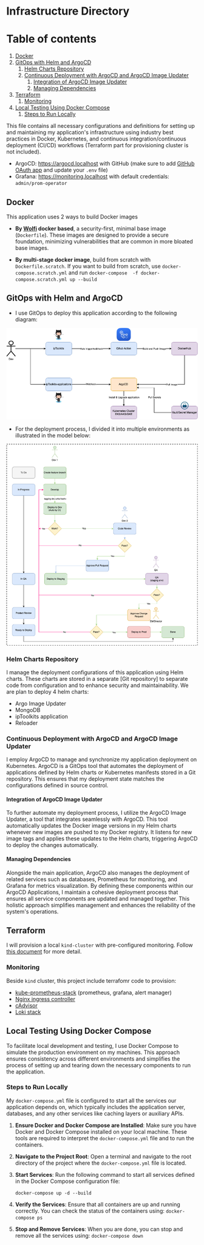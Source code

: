 # Infrastructure Directory

# Table of contents

1. [Docker](#docker)
2. [GitOps with Helm and ArgoCD](#gitops-with-helm-and-argocd)
    1. [Helm Charts Repository](#helm-charts-repository)
    2. [Continuous Deployment with ArgoCD and ArgoCD Image Updater](#continuous-deployment-with-argocd-and-argocd-image-updater)
       1. [Integration of ArgoCD Image Updater](#integration-of-argocd-image-updater)
       2. [Managing Dependencies](#managing-dependencies)
3. [Terraform](#terraform)
   1. [Monitoring](#montioring)
4. [Local Testing Using Docker Compose](#local-testing-using-docker-compose)
   1. [Steps to Run Locally](#steps-to-run-locally)

This file contains all necessary configurations and definitions for setting up and maintaining my application's infrastructure using industry best practices in Docker, Kubernetes, and continuous integration/continuous deployment (CI/CD) workflows (Terraform part for provisioning cluster is not included).

- ArgoCD: <https://argocd.localhost> with GitHub (make sure to add [GitHub OAuth app](https://www.infracloud.io/blogs/enabling-sso-authentication-argo-cd/) and update your `.env` file)
- Grafana: <https://monitoring.localhost> with default credentials: `admin/prom-operator`

## Docker

This application uses 2 ways to build Docker images

- **By [Wolfi](https://github.com/wolfi-dev) docker based**, a security-first, minimal base image (`Dockerfile`). These images are designed to provide a secure foundation, minimizing vulnerabilities that are common in more bloated base images.

- **By multi-stage docker image**, build from scratch with `Dockerfile.scratch`. If you want to build from scratch, use `docker-compose.scratch.yml` and run `docker-compose  -f docker-compose.scratch.yml up --build`

## GitOps with Helm and ArgoCD

- I use GitOps to deploy this application according to the following diagram:

![alt text](images/cicd.png "GitOps")

- For the deployment process, I divided it into multiple environments as illustrated in the model below:

![alt text](images/flow.png "Deployment process")

### Helm Charts Repository

I manage the deployment configurations of this application using Helm charts. These charts are stored in a separate [Git repository] to separate code from configuration and to enhance security and maintainability. We are plan to deploy 4 helm charts:

- Argo Image Updater
- MongoDB
- ipToolkits application
- Reloader

### Continuous Deployment with ArgoCD and ArgoCD Image Updater

I employ ArgoCD to manage and synchronize my application deployment on Kubernetes. ArgoCD is a GitOps tool that automates the deployment of applications defined by Helm charts or Kubernetes manifests stored in a Git repository. This ensures that my deployment state matches the configurations defined in source control.

#### Integration of ArgoCD Image Updater

To further automate my deployment process, I utilize the ArgoCD Image Updater, a tool that integrates seamlessly with ArgoCD. This tool automatically updates the Docker image versions in my Helm charts whenever new images are pushed to my Docker registry. It listens for new image tags and applies these updates to the Helm charts, triggering ArgoCD to deploy the changes automatically.

#### Managing Dependencies

Alongside the main application, ArgoCD also manages the deployment of related services such as databases, Prometheus for monitoring, and Grafana for metrics visualization. By defining these components within our ArgoCD Applications, I maintain a cohesive deployment process that ensures all service components are updated and managed together. This holistic approach simplifies management and enhances the reliability of the system's operations.

## Terraform

I will provision a local `kind-cluster` with pre-configured monitoring. Follow [this document](./TERRAFORM.md) for more detail.

### Monitoring

Beside `kind` cluster, this project include terrafomr code to provision:

- [kube-prometheus-stack](https://github.com/prometheus-community/helm-charts/tree/main/charts/kube-prometheus-stack) (prometheus, grafana, alert manager)
- [Nginx ingress controller](https://kubernetes.github.io/ingress-nginx)
- [cAdvisor](https://ckotzbauer.github.io/helm-charts)
- [Loki stack](https://github.com/grafana/helm-charts/tree/main/charts/loki-stack)

## Local Testing Using Docker Compose

To facilitate local development and testing, I use Docker Compose to simulate the production environment on my machines. This approach ensures consistency across different environments and simplifies the process of setting up and tearing down the necessary components to run the application.

### Steps to Run Locally

My `docker-compose.yml` file is configured to start all the services our application depends on, which typically includes the application server, databases, and any other services like caching layers or auxiliary APIs.

1. **Ensure Docker and Docker Compose are Installed**: Make sure you have Docker and Docker Compose installed on your local machine. These tools are required to interpret the `docker-compose.yml` file and to run the containers.
1. **Navigate to the Project Root**: Open a terminal and navigate to the root directory of the project where the `docker-compose.yml` file is located.
1. **Start Services**: Run the following command to start all services defined in the Docker Compose configuration file:

   ```shell
   docker-compose up -d --build
   ```

1. **Verify the Services**: Ensure that all containers are up and running correctly. You can check the status of the containers using: `docker-compose ps`

1. **Stop and Remove Services**: When you are done, you can stop and remove all the services using: `docker-compose down`
